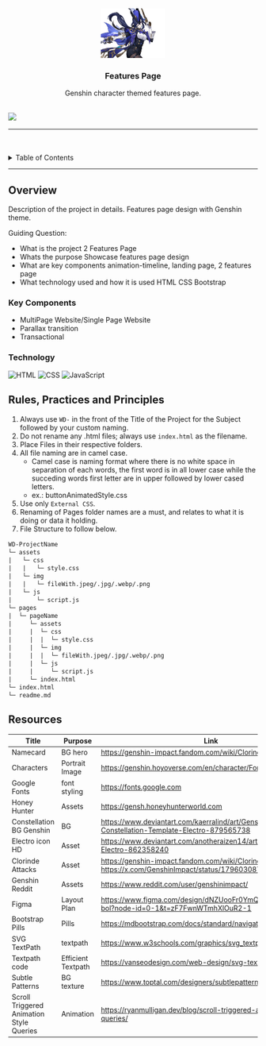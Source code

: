 <a name="readme-top">

<br/>

<br />
<div align="center">
  <a href="https://github.com/francesca1018/">
  <!-- TODO: If you want to add logo or banner you can add it here -->
    <img src="./assets/img/clorinde.png"
    width="130" height="100">
  </a>
<!-- TODO: Change Title to the name of the title of your Project -->
  <h3 align="center">Features Page</h3>
</div>
<!-- TODO: Make a short description -->
<div align="center">
Genshin character themed features page.</div>

<br />

<!-- TODO: Change the zyx-0314 into your github username  -->
<!-- TODO: Change the WD-Template-Project into the same name of your folder -->
![](https://visit-counter.vercel.app/counter.png?page=francesca1018/WD-Seatwork4)

---

<br />
<br />

<!-- TODO: If you want to add more layers for your readme -->
<details>
  <summary>Table of Contents</summary>
  <ol>
    <li>
      <a href="#overview">Overview</a>
      <ol>
        <li>
          <a href="#key-components">Key Components</a>
        </li>
        <li>
          <a href="#technology">Technology</a>
        </li>
      </ol>
    </li>
    <li>
      <a href="#rule,-practices-and-principles">Rules, Practices and Principles</a>
    </li>
    <li>
      <a href="#resources">Resources</a>
    </li>
  </ol>
</details>

---

## Overview

<!-- TODO: To be changed -->
<!-- The following are just sample -->
Description of the project in details.
Features page design with Genshin theme.

Guiding Question:
- What is the project
2 Features Page
- Whats the purpose
Showcase features page design
- What are key components
animation-timeline, landing page, 2 features page
- What technology used and how it is used
HTML CSS Bootstrap

### Key Components
<!-- TODO: List of Key Components -->
<!-- The following are just sample -->
- MultiPage Website/Single Page Website
- Parallax transition
- Transactional

### Technology
<!-- TODO: List of Technology Used -->
![HTML](https://img.shields.io/badge/HTML-E34F26?style=for-the-badge&logo=html5&logoColor=white)
![CSS](https://img.shields.io/badge/CSS-1572B6?style=for-the-badge&logo=css3&logoColor=white)
![JavaScript](https://img.shields.io/badge/JavaScript-F7DF1E?style=for-the-badge&logo=javascript&logoColor=white)

## Rules, Practices and Principles
1. Always use `WD-` in the front of the Title of the Project for the Subject followed by your custom naming.
2. Do not rename any .html files; always use `index.html` as the filename.
3. Place Files in their respective folders.
4. All file naming are in camel case.
   - Camel case is naming format where there is no white space in separation of each words, the first word is in all lower case while the succeding words first letter are in upper followed by lower cased letters.
   - ex.: buttonAnimatedStyle.css
5. Use only `External CSS`.
6. Renaming of Pages folder names are a must, and relates to what it is doing or data it holding.
7. File Structure to follow below.

```
WD-ProjectName
└─ assets
|   └─ css
|   |   └─ style.css
|   └─ img
|   |   └─ fileWith.jpeg/.jpg/.webp/.png
|   └─ js
|       └─ script.js
└─ pages
|  └─ pageName
|     └─ assets
|     |  └─ css
|     |  |  └─ style.css
|     |  └─ img
|     |  |  └─ fileWith.jpeg/.jpg/.webp/.png
|     |  └─ js
|     |     └─ script.js
|     └─ index.html
└─ index.html
└─ readme.md
```

## Resources

<!-- TODO: Add References -->
| Title | Purpose | Link |
|-|-|-|
| Namecard | BG hero | https://genshin-impact.fandom.com/wiki/Clorinde/Gallery |
| Characters | Portrait Image | https://genshin.hoyoverse.com/en/character/Fontaine?char=12 |
| Google Fonts | font styling | https://fonts.google.com |
| Honey Hunter | Assets | https://gensh.honeyhunterworld.com |
| Constellation BG Genshin | BG | https://www.deviantart.com/kaerralind/art/Genshin-Impact-Constellation-Template-Electro-879565738 |
| Electro icon HD | Asset | https://www.deviantart.com/anotheraizen14/art/Genshin-Impact-Electro-862358240 |
| Clorinde Attacks | Asset | https://genshin-impact.fandom.com/wiki/Clorinde/Gallery, https://x.com/GenshinImpact/status/1796030874166984715|
| Genshin Reddit | Assets | https://www.reddit.com/user/genshinimpact/ |
| Figma | Layout Plan | https://www.figma.com/design/dNZUooFr0YmQJaAumunSwB/we-bol?node-id=0-1&t=zF7FwnWTmhXlOuR2-1 |
| Bootstrap Pills | Pills | https://mdbootstrap.com/docs/standard/navigation/pills/ |
| SVG TextPath | textpath | https://www.w3schools.com/graphics/svg_textpath.asp |
| Textpath code | Efficient Textpath | https://vanseodesign.com/web-design/svg-text-on-pathpart-2/ |
| Subtle Patterns | BG texture | https://www.toptal.com/designers/subtlepatterns/ |
| Scroll Triggered Animation Style Queries | Animation | https://ryanmulligan.dev/blog/scroll-triggered-animations-style-queries/ |